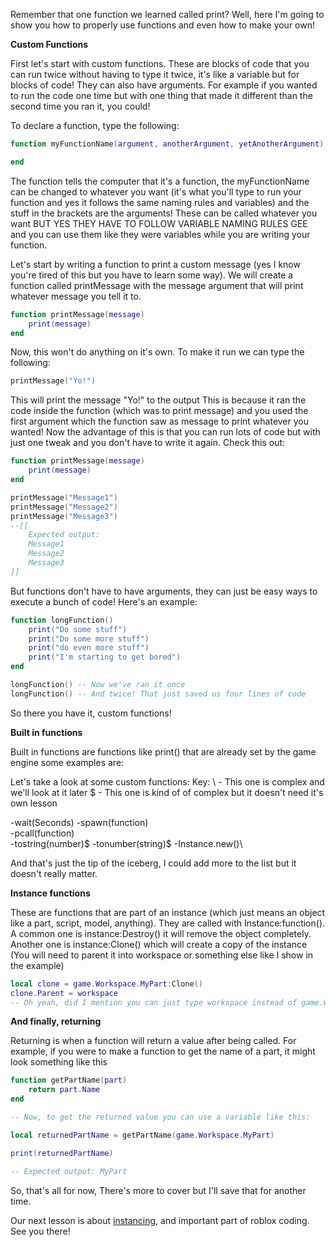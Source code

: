 Remember that one function we learned called print? Well, here I'm going to show you how to properly use functions and even how to make your own!

**Custom Functions**

First let's start with custom functions. These are blocks of code that you can run twice without having to type it twice, it's like a variable but for blocks of code! They can also have arguments. For example if you wanted to run the code one time but with one thing that made it different than the second time you ran it, you could!

To declare a function, type the following:

```lua
function myFunctionName(argument, anotherArgument, yetAnotherArgument)

end
```

The function tells the computer that it's a function, the myFunctionName can be changed to whatever you want (it's what you'll type to run your function and yes it follows the same naming rules and variables) and the stuff in the brackets are the arguments! These can be called whatever you want BUT YES THEY HAVE TO FOLLOW VARIABLE NAMING RULES GEE and you can use them like they were variables while you are writing your function.

Let's start by writing a function to print a custom message (yes I know you're tired of this but you have to learn some way). We will create a function called printMessage with the message argument that will print whatever message you tell it to.

```lua
function printMessage(message)
    print(message)
end
```

Now, this won't do anything on it's own. To make it run we can type the following:

```lua
printMessage("Yo!")
```

This will print the message "Yo!" to the output This is because it ran the code inside the function (which was to print message) and you used the first argument which the function saw as message to print whatever you wanted! Now the advantage of this is that you can run lots of code but with just one tweak and you don't have to write it again. Check this out:

```lua
function printMessage(message)
    print(message)
end

printMessage("Message1")
printMessage("Message2")
printMessage("Message3")
--[[
    Expected output:
    Message1
    Message2
    Message3
]]
```

But functions don't have to have arguments, they can just be easy ways to execute a bunch of code! Here's an example:

```lua
function longFunction()
    print("Do some stuff")
    print("Do some more stuff")
    print("do even more stuff")
    print("I'm starting to get bored")
end

longFunction() -- Now we've ran it once
longFunction() -- And twice! That just saved us four lines of code
```

So there you have it, custom functions!

**Built in functions**

Built in functions are functions like print() that are already set by the game engine some examples are:

Let's take a look at some custom functions:
Key:
\ - This one is complex and we'll look at it later
$ - This one is kind of of complex but it doesn't need it's own lesson

-wait(Seconds)
-spawn(function)\
-pcall(function)\
-tostring(number)$
-tonumber(string)$
-Instance.new()\

And that's just the tip of the iceberg, I could add more to the list but it doesn't really matter.

**Instance functions**

These are functions that are part of an instance (which just means an object like a part, script, model, anything). They are called with Instance:function(). A common one is instance:Destroy() it will remove the object completely. Another one is instance:Clone() which will create a copy of the instance (You will need to parent it into workspace or something else like I show in the example)

```lua
local clone = game.Workspace.MyPart:Clone()
clone.Parent = workspace
-- Oh yeah, did I mention you can just type workspace instead of game.Workspace? I still use the ladder though
```

**And finally, returning**

Returning is when a function will return a value after being called. For example, if you were to make a function to get the name of a part, it might look something like this

```lua
function getPartName(part)
    return part.Name
end

-- Now, to get the returned value you can use a variable like this:

local returnedPartName = getPartName(game.Workspace.MyPart)

print(returnedPartName)

-- Expected output: MyPart
```

So, that's all for now, There's more to cover but I'll save that for another time.

Our next lesson is about [instancing](/instancing.md), and important part of roblox coding. See you there!